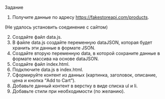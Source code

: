 Задание
1. Получите данные по адресу https://fakestoreapi.com/products.

(Не удалось установить соединение с сайтом)

2. Создайте файл data.js.
3. В файле data.js создайте переменную dataJSON, которая будет
хранить эти данные в формате JSON.
4. Создайте вторую переменную data, в которой сохраните данные в
формате массива на основе dataJSON.
5. Создайте файл index.html.
6. Подключите data.js в index.html.
7. Сформируйте контент из данных (картинка, заголовок, описание,
цена и кнопка “Add to Cart”).
8. Добавьте данный контент в верстку в виде списка ul и li.
9. Добавьте стили при необходимости (по желанию).